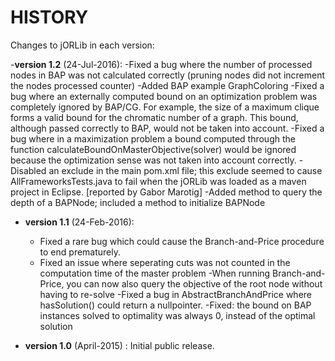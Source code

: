 # HISTORY #

Changes to jORLib in each version:

-**version 1.2** (24-Jul-2016):
	-Fixed a bug where the number of processed nodes in BAP was not calculated correctly (pruning nodes did not increment the nodes processed counter)
	-Added BAP example GraphColoring
	-Fixed a bug where an externally computed bound on an optimization problem was completely ignored by BAP/CG. For example, the size of a maximum clique forms a valid bound for the chromatic number of a graph. This bound, although passed correctly to BAP, would not be taken into account.
	-Fixed a bug where in a maximization problem a bound computed through the function calculateBoundOnMasterObjective(solver) would be ignored because the optimization sense was not taken into account correctly.
	-Disabled an exclude in the main pom.xml file; this exclude seemed to cause AllFrameworksTests.java to fail when the jORLib was loaded as a maven project in Eclipse. [reported by Gabor Marotig]
	-Added method to query the depth of a BAPNode; included a method to initialize BAPNode

- **version 1.1** (24-Feb-2016): 
	- Fixed a rare bug which could cause the Branch-and-Price procedure to end prematurely.
	- Fixed an issue where seperating cuts was not counted in the computation time of the master problem
	-When running Branch-and-Price, you can now also query the objective of the root node without having to re-solve
	-Fixed a bug in AbstractBranchAndPrice where hasSolution() could return a nullpointer.
	-Fixed: the bound on BAP instances solved to optimality was always 0, instead of the optimal solution

- **version 1.0** (April-2015) : Initial public release.

